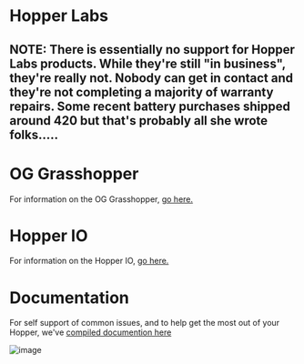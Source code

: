# Hopper Labs
## NOTE: There is essentially no support for Hopper Labs products. While they're still "in business", they're really not. Nobody can get in contact and they're not completing a majority of warranty repairs. Some recent battery purchases shipped around 420 but that's probably all she wrote folks.....

# OG Grasshopper

For information on the OG Grasshopper, [go here.](https://github.com/BeyondCombustion/The-Consensus/tree/main/No%20Longer%20In%20Production/Hopper%20Labs/Grasshopper)

# Hopper IO

For information on the Hopper IO, [go here.](https://github.com/BeyondCombustion/The-Consensus/tree/main/No%20Longer%20In%20Production/Hopper%20Labs/Hopper%20IO)

# Documentation 

For self support of common issues, and to help get the most out of your Hopper, we've [compiled documention here](https://github.com/BeyondCombustion/The-Consensus/tree/main/No%20Longer%20In%20Production/Hopper%20Labs/Documentation)

![image](https://user-images.githubusercontent.com/104687767/166610876-acfd895a-6069-4c94-80f2-b71235e80b7e.png)
